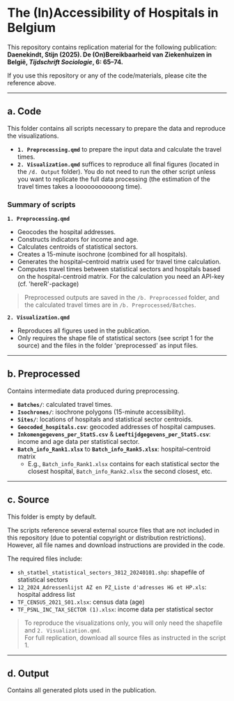 
# The (In)Accessibility of Hospitals in Belgium

This repository contains replication material for the following publication:  
**Daenekindt, Stijn (2025). De (On)Bereikbaarheid van Ziekenhuizen in België, *Tijdschrift Sociologie*, 6: 65–74.**  

If you use this repository or any of the code/materials, please cite the reference above.

---

## a. Code

This folder contains all scripts necessary to prepare the data and reproduce the visualizations.

- **`1. Preprocessing.qmd`** to prepare the input data and calculate the travel times.
- **`2. Visualization.qmd`** suffices to reproduce all final figures (located in the `/d. Output` folder). You do not need to run the other script unless you want to replicate the full data processing (the estimation of the travel times takes a looooooooooong time).

### Summary of scripts

**`1. Preprocessing.qmd`**  
- Geocodes the hospital addresses.  
- Constructs indicators for income and age.  
- Calculates centroids of statistical sectors.  
- Creates a 15-minute isochrone (combined for all hospitals).  
- Generates the hospital–centroid matrix used for travel time calculation.  
- Computes travel times between statistical sectors and hospitals based on the hospital-centroid matrix. For the calculation you need an API-key (cf. 'hereR'-package)  

> Preprocessed outputs are saved in the `/b. Preprocessed` folder, and the calculated travel times are in `/b. Preprocessed/Batches`.  

**`2. Visualization.qmd`**  
- Reproduces all figures used in the publication.  
- Only requires the shape file of statistical sectors (see script 1 for the source) and the files in the folder 'preprocessed' as input files.

---

## b. Preprocessed

Contains intermediate data produced during preprocessing.

- **`Batches/`**: calculated travel times.  
- **`Isochrones/`**: isochrone polygons (15-minute accessibility).  
- **`Sites/`**: locations of hospitals and statistical sector centroids.  
- **`Geocoded_hospitals.csv`**: geocoded addresses of hospital campuses.  
- **`Inkomengegevens_per_StatS.csv`** & **`Leeftijdgegevens_per_StatS.csv`**: income and age data per statistical sector.  
- **`Batch_info_Rank1.xlsx`** to **`Batch_info_Rank5.xlsx`**: hospital–centroid matrix      
  - E.g., `Batch_info_Rank1.xlsx` contains for each statistical sector the closest hospital, `Batch_info_Rank2.xlsx` the second closest, etc.  

---

## c. Source

This folder is empty by default.

The scripts reference several external source files that are not included in this repository (due to potential copyright or distribution restrictions). However, all file names and download instructions are provided in the code.

The required files include:

- `sh_statbel_statistical_sectors_3812_20240101.shp`: shapefile of statistical sectors  
- `12_2024_Adressenlijst AZ en PZ_Liste d'adresses HG et HP.xls`: hospital address list  
- `TF_CENSUS_2021_S01.xlsx`: census data (age)  
- `TF_PSNL_INC_TAX_SECTOR (1).xlsx`: income data per statistical sector  

> To reproduce the visualizations only, you will only need the shapefile and `2. Visualization.qmd`.  
> For full replication, download all source files as instructed in the script 1.

---

## d. Output

Contains all generated plots used in the publication.




